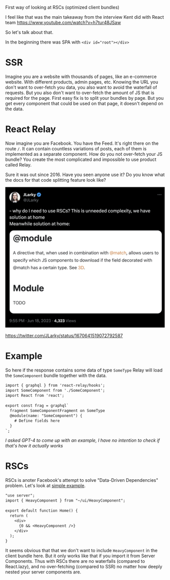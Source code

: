 First way of looking at RSCs (optimized client bundles)

I feel like that was the main takeaway from the interview Kent did with React team https://www.youtube.com/watch?v=h7tur48JSaw

So let's talk about that.

In the beginning there was SPA with `<div id="root"></div>`

# SSR

Imagine you are a website with thousands of pages, like an e-commerce website. With different products, admin pages, etc. Knowing the URL you don't want to over-fetch you data, you also want to avoid the waterfall of requests. But you also don't want to over-fetch the amount of JS that is required for the page. First easy fix is to split your bundles by page. But you get every component that could be used on that page, it doesn't depend on the data.

<!-- That's where we see `<Suspense>` and `React.lazy` for the first time. -->

# React Relay

Now imagine you are Facebook. You have the Feed. It's right there on the route `/`. It can contain countless variations of posts, each of them is implemented as a separate component. How do you not over-fetch your JS bundle? You create the most complicated and impossible to use product called Relay.

Sure it was out since 2016. Have you seen anyone use it? Do you know what the docs for that code splitting feature look like?

![Docs for code splitting in Relay](image-3.png)

https://twitter.com/JLarky/status/1670641519072792587

# Example

So here if the response contains some data of type `SomeType` Relay will load the `SomeComponent` bundle together with the data.

```tsx
import { graphql } from 'react-relay/hooks';
import SomeComponent from './SomeComponent';
import React from 'react';

export const frag = graphql`
  fragment SomeComponentFragment on SomeType 
  @module(name: "SomeComponent") {
    # Define fields here
  }
`;
```

*I asked GPT-4 to come up with an example, I have no intention to check if that's how it actually works*

# RSCs

<!-- That's where we see `<Suspense>` on the server for the first time. -->

RSCs is anoter Facebook's attempt to solve "Data-Driven Dependencies" problem. Let's look at [simple example](./demos/next-app/src/app/bundle/rsc/page.tsx).

```tsx
"use server";
import { HeavyComponent } from "~/ui/HeavyComponent";

export default function Home() {
  return (
    <div>
      {0 && <HeavyComponent />}
    </div>
  );
}
```

It seems obvious that that we don't want to include `HeavyComponent` in the client bundle here. But it only works like that if you import it from Server Components. Thus with RSCs there are no waterfalls (compared to React.lazy), and no over-fetching (compared to SSR) no matter how deeply nested your server components are.
